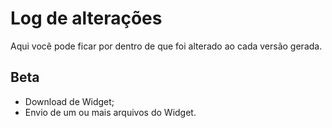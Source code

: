 # Log de alterações

Aqui você pode ficar por dentro de que foi alterado ao cada versão gerada.

## Beta

- Download de Widget;
- Envio de um ou mais arquivos do Widget.